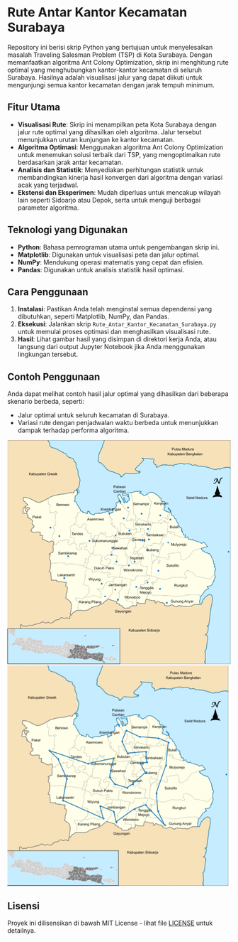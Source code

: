 # Rute Antar Kantor Kecamatan Surabaya

Repository ini berisi skrip Python yang bertujuan untuk menyelesaikan masalah Traveling Salesman Problem (TSP) di Kota Surabaya. Dengan memanfaatkan algoritma Ant Colony Optimization, skrip ini menghitung rute optimal yang menghubungkan kantor-kantor kecamatan di seluruh Surabaya. Hasilnya adalah visualisasi jalur yang dapat diikuti untuk mengunjungi semua kantor kecamatan dengan jarak tempuh minimum.

## Fitur Utama

- **Visualisasi Rute**: Skrip ini menampilkan peta Kota Surabaya dengan jalur rute optimal yang dihasilkan oleh algoritma. Jalur tersebut menunjukkan urutan kunjungan ke kantor kecamatan.
- **Algoritma Optimasi**: Menggunakan algoritma Ant Colony Optimization untuk menemukan solusi terbaik dari TSP, yang mengoptimalkan rute berdasarkan jarak antar kecamatan.
- **Analisis dan Statistik**: Menyediakan perhitungan statistik untuk membandingkan kinerja hasil konvergen dari algoritma dengan variasi acak yang terjadwal.
- **Ekstensi dan Eksperimen**: Mudah diperluas untuk mencakup wilayah lain seperti Sidoarjo atau Depok, serta untuk menguji berbagai parameter algoritma.

## Teknologi yang Digunakan

- **Python**: Bahasa pemrograman utama untuk pengembangan skrip ini.
- **Matplotlib**: Digunakan untuk visualisasi peta dan jalur optimal.
- **NumPy**: Mendukung operasi matematis yang cepat dan efisien.
- **Pandas**: Digunakan untuk analisis statistik hasil optimasi.

## Cara Penggunaan

1. **Instalasi**: Pastikan Anda telah menginstal semua dependensi yang dibutuhkan, seperti Matplotlib, NumPy, dan Pandas.
2. **Eksekusi**: Jalankan skrip `Rute_Antar_Kantor_Kecamatan_Surabaya.py` untuk memulai proses optimasi dan menghasilkan visualisasi rute.
3. **Hasil**: Lihat gambar hasil yang disimpan di direktori kerja Anda, atau langsung dari output Jupyter Notebook jika Anda menggunakan lingkungan tersebut.

## Contoh Penggunaan

Anda dapat melihat contoh hasil jalur optimal yang dihasilkan dari beberapa skenario berbeda, seperti:
- Jalur optimal untuk seluruh kecamatan di Surabaya.
- Variasi rute dengan penjadwalan waktu berbeda untuk menunjukkan dampak terhadap performa algoritma.

![Peta Kantor Kecamatan Surabaya](src/map/Location_District_Office_Surabaya.png)
![Jalur Optimal](src/example_of_optimal_path_results.png)

## Lisensi

Proyek ini dilisensikan di bawah MIT License - lihat file [LICENSE](LICENSE) untuk detailnya.
